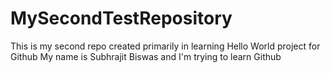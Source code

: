 # MySecondTestRepository
This is my second repo created primarily in learning Hello World project for Github
My name is Subhrajit Biswas and I'm trying to learn Github
